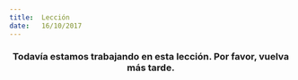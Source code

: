 ```yaml
---
title:  Lección
date:   16/10/2017
---
```


### <center>Todavía estamos trabajando en esta lección. Por favor, vuelva más tarde.</center>